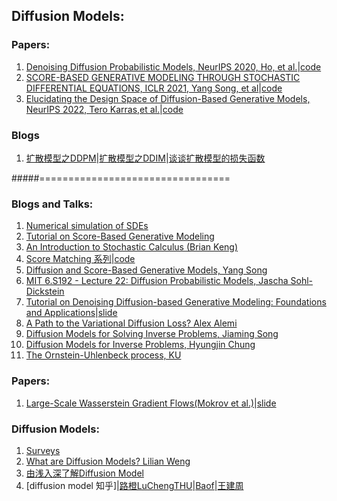 ## Diffusion Models:

### Papers:
1. [Denoising Diffusion Probabilistic Models, NeurIPS 2020, Ho, et al.](https://proceedings.neurips.cc/paper/2020/file/4c5bcfec8584af0d967f1ab10179ca4b-Paper.pdf)|[code](https://github.com/hojonathanho/diffusion)
2. [SCORE-BASED GENERATIVE MODELING THROUGH STOCHASTIC DIFFERENTIAL EQUATIONS, ICLR 2021, Yang Song, et al](https://arxiv.org/pdf/2011.13456.pdf)|[code](https://github.com/yang-song/score_sde)
3. [Elucidating the Design Space of Diffusion-Based Generative Models, NeurIPS 2022, Tero Karras,et al.](https://proceedings.neurips.cc/paper_files/paper/2022/file/a98846e9d9cc01cfb87eb694d946ce6b-Paper-Conference.pdf)|[code](https://github.com/NVlabs/edm)


### Blogs
1. [扩散模型之DDPM](https://zhuanlan.zhihu.com/p/563661713)|[扩散模型之DDIM](https://zhuanlan.zhihu.com/p/565698027)|[谈谈扩散模型的损失函数](https://zhuanlan.zhihu.com/p/629334231)












#####=================================


### Blogs and Talks:

1. [Numerical simulation of SDEs](https://random-walks.org/content/misc/sde/num-sde.html)
2. [Tutorial on Score-Based Generative Modeling](https://colab.research.google.com/drive/120kYYBOVa1i0TD85RjlEkFjaWDxSFUx3?usp=sharing#scrollTo=21v75FhSkfCq)
3. [An Introduction to Stochastic Calculus (Brian Keng)](https://bjlkeng.github.io/posts/an-introduction-to-stochastic-calculus/)
4. [Score Matching 系列](https://bobondemon.github.io/2022/01/08/Estimation-of-Non-Normalized-Statistical-Models-by-Score-Matching/)|[code](https://github.com/Ending2015a/toy_gradlogp/blob/master/toy_gradlogp/energy.py)   
5. [Diffusion and Score-Based Generative Models, Yang Song](https://www.youtube.com/watch?v=wMmqCMwuM2Q)
6. [MIT 6.S192 - Lecture 22: Diffusion Probabilistic Models, Jascha Sohl-Dickstein](https://www.youtube.com/watch?v=XCUlnHP1TNM)
7. [Tutorial on Denoising Diffusion-based Generative Modeling: Foundations and Applications](https://www.youtube.com/watch?v=cS6JQpEY9cs)|[slide](https://drive.google.com/file/d/1DYHDbt1tSl9oqm3O333biRYzSCOtdtmn/view)
8. [A Path to the Variational Diffusion Loss? Alex Alemi](https://blog.alexalemi.com/diffusion.html)
9. [Diffusion Models for Solving Inverse Problems, Jiaming Song](https://www.youtube.com/watch?v=DvUAiqTCMAg)
10. [Diffusion Models for Inverse Problems, Hyungjin Chung](https://www.youtube.com/watch?v=F5S8VBBncGw)
11. [The Ornstein-Uhlenbeck process, KU](https://web.math.ku.dk/~susanne/StatDiff/Overheads1b)


### Papers:
1. [Large-Scale Wasserstein Gradient Flows(Mokrov et al.)](https://proceedings.neurips.cc/paper/2021/file/810dfbbebb17302018ae903e9cb7a483-Paper.pdf)|[slide](https://bayesgroup.github.io/bmml_sem/2021/Mokrov_Large_Scale_Wasserstein_Gradient_Flows.pdf)


### Diffusion Models:
1. [Surveys](https://github.com/heejkoo/Awesome-Diffusion-Models) 
2. [What are Diffusion Models? Lilian Weng](https://lilianweng.github.io/posts/2021-07-11-diffusion-models/#forward-diffusion-process)
3. [由浅入深了解Diffusion Model](https://zhuanlan.zhihu.com/p/525106459) 
4. [diffusion model 知乎]|[路橙LuChengTHU](https://www.zhihu.com/question/536012286/answer/2533146567?s_r=0&utm_campaign=shareopn&utm_content=group5_myAnswer&utm_medium=social&utm_oi=595205091167571968&utm_source=wechat_session)|[Baof](https://www.zhihu.com/question/536012286)|[王建周](https://zhuanlan.zhihu.com/p/607117094)
